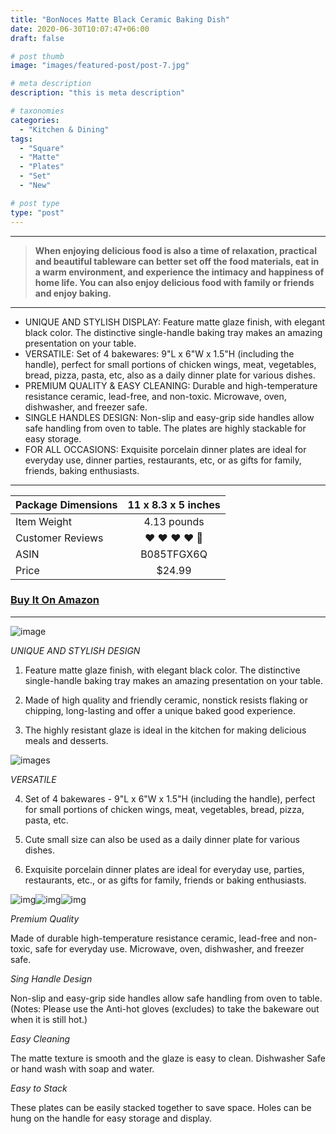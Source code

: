 ```yaml
---
title: "BonNoces Matte Black Ceramic Baking Dish"
date: 2020-06-30T10:07:47+06:00
draft: false

# post thumb
image: "images/featured-post/post-7.jpg"

# meta description
description: "this is meta description"

# taxonomies
categories: 
  - "Kitchen & Dining"
tags:
  - "Square"
  - "Matte"
  - "Plates"
  - "Set"
  - "New"

# post type
type: "post"
---
```



<hr>

> **When enjoying delicious food is also a time of relaxation, practical and beautiful tableware can better set off the food materials, eat in a warm environment, and experience the intimacy and happiness of home life. You can also enjoy delicious food with family or friends and enjoy baking.**

<hr>

- UNIQUE AND STYLISH DISPLAY: Feature matte glaze finish, with elegant black color. The distinctive single-handle baking tray makes an amazing presentation on your table.
- VERSATILE: Set of 4 bakewares: 9"L x 6"W x 1.5"H (including the handle), perfect for small portions of chicken wings, meat, vegetables, bread, pizza, pasta, etc, also as a daily dinner plate for various dishes.
- PREMIUM QUALITY & EASY CLEANING: Durable and high-temperature resistance ceramic, lead-free, and non-toxic. Microwave, oven, dishwasher, and freezer safe.
- SINGLE HANDLES DESIGN: Non-slip and easy-grip side handles allow safe handling from oven to table. The plates are highly stackable for easy storage.
- FOR ALL OCCASIONS: Exquisite porcelain dinner plates are ideal for everyday use, dinner parties, restaurants, etc, or as gifts for family, friends, baking enthusiasts.

<hr>

| Package Dimensions |11 x 8.3 x 5 inches     |
| ------------------ |:----------------------:|
| Item Weight        | 4.13 pounds            |
| Customer Reviews   | ❤️ ❤️ ❤️ ❤️ 🤍             |
| ASIN               | B085TFGX6Q             |
| Price              | $24.99            |

### [Buy It On Amazon](https://www.amazon.com/dp/B085TFGX6Q)

<hr>

![image](../../images/post/post-7_1.jpg)


*UNIQUE AND STYLISH DESIGN*

1. Feature matte glaze finish, with elegant black color. The distinctive single-handle baking tray makes an amazing presentation on your table.

2. Made of high quality and friendly ceramic, nonstick resists flaking or chipping, long-lasting and offer a unique baked good experience.

3. The highly resistant glaze is ideal in the kitchen for making delicious meals and desserts.




![images](../../images/post/post-7_2.jpg)

*VERSATILE*

4. Set of 4 bakewares - 9"L x 6"W x 1.5"H (including the handle), perfect for small portions of chicken wings, meat, vegetables, bread, pizza, pasta, etc.

5. Cute small size can also be used as a daily dinner plate for various dishes.

6. Exquisite porcelain dinner plates are ideal for everyday use, parties, restaurants, etc., or as gifts for family, friends or baking enthusiasts.


![img](../../images/post/post-7_3.jpg)![img](../../images/post/post-7_4.jpg)![img](../../images/post/post-7_5.jpg)

*Premium Quality*

Made of durable high-temperature resistance ceramic, lead-free and non-toxic, safe for everyday use. Microwave, oven, dishwasher, and freezer safe.

*Sing Handle Design*

Non-slip and easy-grip side handles allow safe handling from oven to table. (Notes: Please use the Anti-hot gloves (excludes) to take the bakeware out when it is still hot.)

*Easy Cleaning*

The matte texture is smooth and the glaze is easy to clean. Dishwasher Safe or hand wash with soap and water.

*Easy to Stack*

These plates can be easily stacked together to save space. Holes can be hung on the handle for easy storage and display.